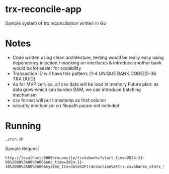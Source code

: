 # trx-reconcile-app
Sample system of trx reconciliation written in Go


# Notes
- Code written using clean architecture, testing would be really easy using dependency injection / mocking on interfaces & introduce another bank would be lot easier for scalability
- Transaction ID will have this pattern:
    [1-4 UNIQUE BANK CODE][5-36 TRX UUID]
- As for MVP service, all csv data will be load in memory
    Future plan: as data grow which can burden RAM, we can introduce batching mechanism
- csv format will put timestamp as first column
- security mechanism on filepath param not included


# Running
```
./run.sh
```

Sample Request
```
http://localhost:9000/reconcile/trxtobanks?start_time=2024-11-06%2000%3A00%3A00&end_time=2024-11-10%2000%3A00%3A00&system_trx=data%2Ftransaction%2Ftrx.csv&banks_stats_trx=data%2Fbank_ini%2Ftrx.csv,data%2Fbank_itu%2Ftrx.csv
```